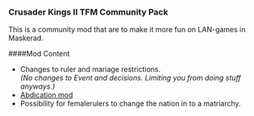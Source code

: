 ### Crusader Kings II TFM Community Pack
This is a community mod that are to make it more fun on LAN-games in Maskerad.

####Mod Content
* Changes to ruler and mariage restrictions. <br><i>(No changes to Event and decisions. Limiting you from doing stuff anyways.)</i>
* <a href="http://steamcommunity.com/sharedfiles/filedetails/?id=313951308">Abdication mod</a>
* Possibility for femalerulers to change the nation in to a matriarchy.
